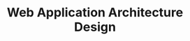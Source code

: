 ---
# src/content/portfolio/web-application-architecture.md
title: "Web Application Architecture Design"
description: "Design and development of scalable, secure web application architectures for complex business requirements"
keywords: "Web Application, Architecture Design, System Design, Laravel, API Design, Scalability, Security, Integration, Anthony Trivisano"
client: "Multiple Organizations"
timeline: "2014-Present"
role: "Various Technical Positions"
technologies: ["Laravel", "System Architecture", "API Design", "Database Design", "Security", "Scalability", "Integration"]
category: "System Architecture"
summary: "Designed and implemented robust web application architectures that balanced scalability, security, and performance while meeting complex business requirements and enabling future growth and adaptation."
featuredImage: "/images/portfolio/web-architecture.jpg"

# Challenge section
challengeIntroduction: "Organizations required sophisticated web applications that could handle complex business logic, integrate with multiple systems, maintain high security standards, and scale efficiently while remaining maintainable for the long term."
challenges: [
  "Creating architectures that could support complex business rules and workflows",
  "Ensuring appropriate security for sensitive business and user data",
  "Designing for scalability to handle growing user bases and data volumes",
  "Enabling seamless integration with various internal and external systems",
  "Balancing performance requirements with development efficiency",
  "Building maintainable systems that could evolve with changing business needs"
]

# Solution section
solutionIntroduction: "I designed comprehensive web application architectures that addressed complex business requirements while establishing foundations for security, scalability, performance, and maintainability."
solution: [
  {
    title: "Layered Architecture Design",
    description: "Implemented well-structured layered architectures that separated concerns and managed complexity. Created clear boundaries between presentation, business logic, and data access layers to improve maintainability and enable independent scaling."
  },
  {
    title: "API-First Approach",
    description: "Adopted API-first design approaches that created consistent interfaces for functionality access. This strategy enabled robust integrations, supported multiple client applications, and provided flexibility for future expansion."
  },
  {
    title: "Data Architecture Optimization",
    description: "Designed efficient data architectures with appropriate normalization, indexing strategies, and caching mechanisms. Created data access patterns that balanced performance with data integrity requirements."
  },
  {
    title: "Security By Design",
    description: "Incorporated security at the architectural level with defense-in-depth strategies. Implemented comprehensive authentication, authorization frameworks, input validation, output encoding, and other security controls to protect against common vulnerabilities."
  }
]

# Development Process
process: [
  {
    title: "Requirements Analysis",
    description: "Conducted thorough analysis of functional requirements, non-functional requirements, and constraints. Created domain models and use case scenarios to understand system scope and complexity."
  },
  {
    title: "Architecture Definition",
    description: "Defined high-level architecture including system components, interactions, data flows, and technology selections. Created architecture diagrams and documentation to communicate the design to stakeholders."
  },
  {
    title: "Component Design",
    description: "Developed detailed designs for key system components including data models, class structures, API contracts, and integration patterns. Validated designs against requirements and architectural principles."
  },
  {
    title: "Proof of Concept Development",
    description: "Built proof of concept implementations for critical or risky components to validate architectural decisions. Used these implementations to refine the architecture before full-scale development."
  },
  {
    title: "Implementation Guidance",
    description: "Provided ongoing architectural guidance during implementation to ensure adherence to design principles. Conducted design reviews and code reviews to maintain architectural integrity."
  }
]

# Results metrics
metrics: [
  {
    value: "99.9%",
    label: "System availability achieved"
  },
  {
    value: "85%",
    label: "Reduction in development time for new features"
  },
  {
    value: "60%",
    label: "Improvement in system performance"
  }
]

# Technical highlights
technical: [
  {
    title: "Modular Monolith Design",
    description: "Implemented modular monolith architectures that balanced development simplicity with clear component boundaries. This approach provided many of the benefits of microservices while avoiding unnecessary complexity for appropriate business contexts."
  },
  {
    title: "Domain-Driven Design Implementation",
    description: "Applied domain-driven design principles to create architectures that accurately reflected business domains. Used bounded contexts, aggregates, and entities to model complex business concepts and ensure alignment between code and business reality."
  },
  {
    title: "Flexible Integration Architecture",
    description: "Designed flexible integration architectures that supported various integration patterns including synchronous APIs, asynchronous messaging, and batch processing. Created abstraction layers that isolated the core system from external integration details."
  },
  {
    title: "Scalability Patterns",
    description: "Implemented architectural patterns that enabled both vertical and horizontal scaling. Used caching strategies, load balancing, database optimization, and stateless design to ensure systems could handle increasing loads efficiently."
  }
]
---